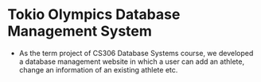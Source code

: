 # Tokio Olympics Database Management System
 * As the term project of CS306 Database Systems course, we developed a database management website in which a user can add an athlete, change an information of an existing athlete etc.
